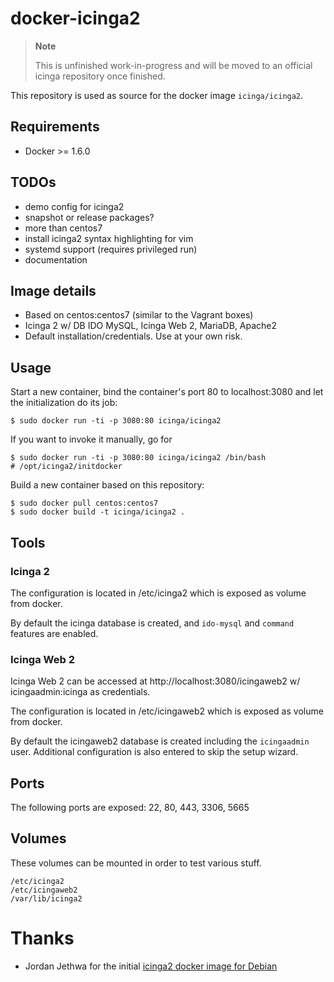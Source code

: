 # docker-icinga2

> **Note**
>
> This is unfinished work-in-progress and will be moved
> to an official icinga repository once finished.

This repository is used as source for the
docker image `icinga/icinga2`.

## Requirements

* Docker >= 1.6.0

## TODOs

* demo config for icinga2
* snapshot or release packages?
* more than centos7
* install icinga2 syntax highlighting for vim
* systemd support (requires privileged run)
* documentation

## Image details

* Based on centos:centos7 (similar to the Vagrant boxes)
* Icinga 2 w/ DB IDO MySQL, Icinga Web 2, MariaDB, Apache2
* Default installation/credentials. Use at your own risk.

## Usage

Start a new container, bind the container's port 80 to localhost:3080
and let the initialization do its job:

    $ sudo docker run -ti -p 3080:80 icinga/icinga2

If you want to invoke it manually, go for

    $ sudo docker run -ti -p 3080:80 icinga/icinga2 /bin/bash
    # /opt/icinga2/initdocker

Build a new container based on this repository:

    $ sudo docker pull centos:centos7
    $ sudo docker build -t icinga/icinga2 .


## Tools

### Icinga 2

The configuration is located in /etc/icinga2 which is exposed as volume from
docker.

By default the icinga database is created, and `ido-mysql` and `command` features
are enabled.

### Icinga Web 2

Icinga Web 2 can be accessed at http://localhost:3080/icingaweb2 w/ icingaadmin:icinga as credentials.

The configuration is located in /etc/icingaweb2 which is exposed as volume from
docker.

By default the icingaweb2 database is created including the `icingaadmin` user. Additional
configuration is also entered to skip the setup wizard.

## Ports

The following ports are exposed: 22, 80, 443, 3306, 5665

## Volumes

These volumes can be mounted in order to test various stuff.

    /etc/icinga2
    /etc/icingaweb2
    /var/lib/icinga2

# Thanks

* Jordan Jethwa for the initial [icinga2 docker image for Debian](https://github.com/jjethwa/icinga2)

